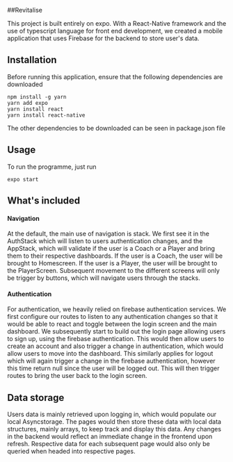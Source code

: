 ##Revitalise

This project is built entirely on expo.
With a React-Native framework and the use of typescript language for front end development, we created a mobile application that uses Firebase for the backend to store user's data.


## Installation

Before running this application, ensure that the following dependencies are downloaded
```
npm install -g yarn
yarn add expo
yarn install react
yarn install react-native
```
The other dependencies to be downloaded can be seen in package.json file

## Usage
To run the programme, just run 

```
expo start
```
## What's included


#### Navigation
At the default, the main use of navigation is stack. We first see it in the AuthStack which will listen to users authentication changes, and the AppStack, which will validate if the user is a Coach or a Player and bring them to their respective dashboards. If the user is a Coach, the user will be brought to Homescreen. If the user is a Player, the user will be brought to the PlayerScreen. Subsequent movement to the different screens will only be trigger by buttons, which will navigate users through the stacks.

#### Authentication
For authentication, we heavily relied on firebase authentication services. We first configure our routes to listen to any authentication changes so that it would be able to react and toggle between the login screen and the main dashboard. We subsequently start to build out the login page allowing users to sign up, using the firebase authentication. This would then allow users to create an account and also trigger a change in authentication, which would allow users to move into the dashboard. This similarly applies for logout which will again trigger a change in the firebase authentication, however this time return null since the user will be logged out. This will then trigger routes to bring the user back to the login screen.

## Data storage
Users data is mainly retrieved upon logging in, which would populate our local Asyncstorage. The pages would then store these data with local data structures, mainly arrays, to keep track and display this data. Any changes in the backend would reflect an immediate change in the frontend upon refresh.
Respective data for each subsequent page would also only be queried when headed into respective pages.

